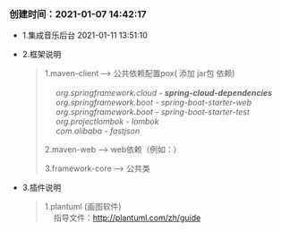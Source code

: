 ### 创建时间：2021-01-07 14:42:17

* 1.集成音乐后台 2021-01-11 13:51:10

* 2.框架说明
    > 1.maven-client -->  公共依赖配置pox( 添加 jar包 依赖) <br><br>
    &nbsp;&nbsp;&nbsp;&nbsp; _org.springframework.cloud - **spring-cloud-dependencies**_ <br>
    &nbsp;&nbsp;&nbsp;&nbsp; _org.springframework.boot - spring-boot-starter-web_ <br>
    &nbsp;&nbsp;&nbsp;&nbsp; _org.springframework.boot - spring-boot-starter-test_ <br>
    &nbsp;&nbsp;&nbsp;&nbsp; _org.projectlombok - lombok_ <br>
    &nbsp;&nbsp;&nbsp;&nbsp; _com.alibaba - fastjson_ <br>
    > 
    > 2.maven-web --> web依赖（例如：）
    > 
    > 3.framework-core --> 公共类 
  
* 3.插件说明
  > 1.plantuml (画图软件)<br/>
  > &nbsp;&nbsp;&nbsp;&nbsp;指导文件：http://plantuml.com/zh/guide
  > 